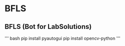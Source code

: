 # BFLS
## BFLS (Bot for LabSolutions)
''' bash
pip install pyautogui
pip install opencv-python
'''

